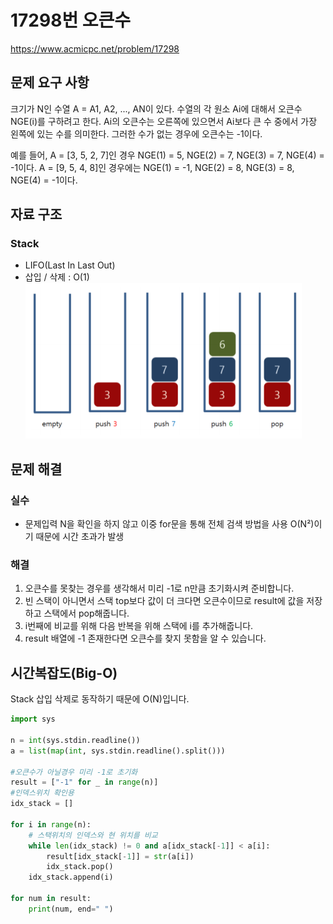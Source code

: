# **17298번 오큰수**
https://www.acmicpc.net/problem/17298

## **문제 요구 사항**
크기가 N인 수열 A = A1, A2, ..., AN이 있다. 수열의 각 원소 Ai에 대해서 오큰수 NGE(i)를 구하려고 한다. Ai의 오큰수는 오른쪽에 있으면서 Ai보다 큰 수 중에서 가장 왼쪽에 있는 수를 의미한다. 그러한 수가 없는 경우에 오큰수는 -1이다.

예를 들어, A = [3, 5, 2, 7]인 경우 NGE(1) = 5, NGE(2) = 7, NGE(3) = 7, NGE(4) = -1이다. A = [9, 5, 4, 8]인 경우에는 NGE(1) = -1, NGE(2) = 8, NGE(3) = 8, NGE(4) = -1이다.
## **자료 구조**
### Stack
* LIFO(Last In Last Out)
* 삽입 / 삭제 : O(1)
![Alt stack](./img/stack.png)

## **문제 해결**
### 실수
* 문제입력 N을 확인을 하지 않고 이중 for문을 통해 전체 검색 방법을 사용 O(N²)이기 때문에 시간 초과가 발생
### 해결
1. 오큰수를 못찾는 경우를 생각해서 미리 -1로 n만큼 초기화시켜 준비합니다.
2. 빈 스택이 아니면서 스택 top보다 값이 더 크다면 오큰수이므로 result에 값을 저장하고 스택에서 pop해줍니다.
3. i번째에 비교를 위해 다음 반복을 위해 스택에 i를 추가해줍니다.
4. result 배열에 -1 존재한다면 오큰수를 찾지 못함을 알 수 있습니다.
 
## **시간복잡도(Big-O)**
Stack 삽입 삭제로 동작하기 때문에 O(N)입니다.

``` python
import sys

n = int(sys.stdin.readline())
a = list(map(int, sys.stdin.readline().split()))

#오큰수가 아닐경우 미리 -1로 초기화
result = ["-1" for _ in range(n)]
#인덱스위치 확인용 
idx_stack = []

for i in range(n):
    # 스택위치의 인덱스와 현 위치를 비교 
    while len(idx_stack) != 0 and a[idx_stack[-1]] < a[i]:
        result[idx_stack[-1]] = str(a[i])
        idx_stack.pop()
    idx_stack.append(i)
    
for num in result:
    print(num, end=" ")

```